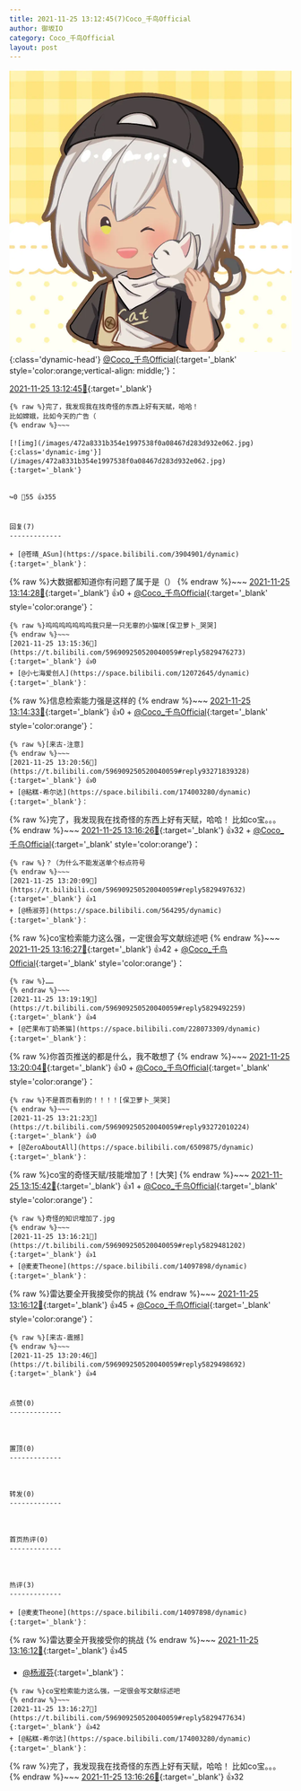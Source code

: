 ```yaml
---
title: 2021-11-25 13:12:45(7)Coco_千鸟Official
author: 御坂IO
category: Coco_千鸟Official
layout: post
---
```


![img](/images/85e485bc0dbd0cde4d15f24d7cffe9704618ad10.jpg){:class='dynamic-head'}
[@Coco_千鸟Official](https://space.bilibili.com/1891728206/dynamic){:target='_blank' style='color:orange;vertical-align: middle;'}：

[2021-11-25 13:12:45🔗](https://t.bilibili.com/596909250520040059){:target='_blank'}

~~~
{% raw %}完了，我发现我在找奇怪的东西上好有天赋，哈哈！
比如嫦娥，比如今天的广告（
{% endraw %}~~~

[![img](/images/472a8331b354e1997538f0a08467d283d932e062.jpg){:class='dynamic-img'}](/images/472a8331b354e1997538f0a08467d283d932e062.jpg){:target='_blank'}


↪️0 💬55 👍355


回复(7)
-------------

+ [@苍晴_ASun](https://space.bilibili.com/3904901/dynamic){:target='_blank'}：
~~~
{% raw %}大数据都知道你有问题了属于是（）
{% endraw %}~~~
[2021-11-25 13:14:28🔗](https://t.bilibili.com/596909250520040059#reply5829464404){:target='_blank'} 👍0
    + [@Coco_千鸟Official](https://space.bilibili.com/1891728206/dynamic){:target='_blank' style='color:orange'}：
~~~
{% raw %}呜呜呜呜呜呜呜我只是一只无辜的小猫咪[保卫萝卜_哭哭]
{% endraw %}~~~
[2021-11-25 13:15:36🔗](https://t.bilibili.com/596909250520040059#reply5829476273){:target='_blank'} 👍0
+ [@小七海爱创人](https://space.bilibili.com/12072645/dynamic){:target='_blank'}：
~~~
{% raw %}信息检索能力强是这样的
{% endraw %}~~~
[2021-11-25 13:14:33🔗](https://t.bilibili.com/596909250520040059#reply5829468066){:target='_blank'} 👍0
    + [@Coco_千鸟Official](https://space.bilibili.com/1891728206/dynamic){:target='_blank' style='color:orange'}：
~~~
{% raw %}[来古-注意]
{% endraw %}~~~
[2021-11-25 13:20:56🔗](https://t.bilibili.com/596909250520040059#reply93271839328){:target='_blank'} 👍0
+ [@粘糕-希尔达](https://space.bilibili.com/174003280/dynamic){:target='_blank'}：
~~~
{% raw %}完了，我发现我在找奇怪的东西上好有天赋，哈哈！
比如co宝。。。
{% endraw %}~~~
[2021-11-25 13:16:26🔗](https://t.bilibili.com/596909250520040059#reply5829477614){:target='_blank'} 👍32
    + [@Coco_千鸟Official](https://space.bilibili.com/1891728206/dynamic){:target='_blank' style='color:orange'}：
~~~
{% raw %}？（为什么不能发送单个标点符号
{% endraw %}~~~
[2021-11-25 13:20:09🔗](https://t.bilibili.com/596909250520040059#reply5829497632){:target='_blank'} 👍1
+ [@杨淑芬](https://space.bilibili.com/564295/dynamic){:target='_blank'}：
~~~
{% raw %}co宝检索能力这么强，一定很会写文献综述吧
{% endraw %}~~~
[2021-11-25 13:16:27🔗](https://t.bilibili.com/596909250520040059#reply5829477634){:target='_blank'} 👍42
    + [@Coco_千鸟Official](https://space.bilibili.com/1891728206/dynamic){:target='_blank' style='color:orange'}：
~~~
{% raw %}……
{% endraw %}~~~
[2021-11-25 13:19:19🔗](https://t.bilibili.com/596909250520040059#reply5829492259){:target='_blank'} 👍4
+ [@芒果布丁奶茶猫](https://space.bilibili.com/228073309/dynamic){:target='_blank'}：
~~~
{% raw %}你首页推送的都是什么，我不敢想了
{% endraw %}~~~
[2021-11-25 13:20:04🔗](https://t.bilibili.com/596909250520040059#reply5829493446){:target='_blank'} 👍0
    + [@Coco_千鸟Official](https://space.bilibili.com/1891728206/dynamic){:target='_blank' style='color:orange'}：
~~~
{% raw %}不是首页看到的！！！！[保卫萝卜_哭哭]
{% endraw %}~~~
[2021-11-25 13:21:23🔗](https://t.bilibili.com/596909250520040059#reply93272010224){:target='_blank'} 👍0
+ [@ZeroAboutAll](https://space.bilibili.com/6509875/dynamic){:target='_blank'}：
~~~
{% raw %}co宝的奇怪天赋/技能增加了！[大笑]
{% endraw %}~~~
[2021-11-25 13:15:42🔗](https://t.bilibili.com/596909250520040059#reply93271545232){:target='_blank'} 👍1
    + [@Coco_千鸟Official](https://space.bilibili.com/1891728206/dynamic){:target='_blank' style='color:orange'}：
~~~
{% raw %}奇怪的知识增加了.jpg
{% endraw %}~~~
[2021-11-25 13:16:21🔗](https://t.bilibili.com/596909250520040059#reply5829481202){:target='_blank'} 👍1
+ [@麦麦Theone](https://space.bilibili.com/14097898/dynamic){:target='_blank'}：
~~~
{% raw %}雷达要全开我接受你的挑战
{% endraw %}~~~
[2021-11-25 13:16:12🔗](https://t.bilibili.com/596909250520040059#reply93271558304){:target='_blank'} 👍45
    + [@Coco_千鸟Official](https://space.bilibili.com/1891728206/dynamic){:target='_blank' style='color:orange'}：
~~~
{% raw %}[来古-震撼]
{% endraw %}~~~
[2021-11-25 13:20:46🔗](https://t.bilibili.com/596909250520040059#reply5829498692){:target='_blank'} 👍4


点赞(0)
-------------



置顶(0)
-------------



转发(0)
-------------



首页热评(0)
-------------



热评(3)
-------------

+ [@麦麦Theone](https://space.bilibili.com/14097898/dynamic){:target='_blank'}：
~~~
{% raw %}雷达要全开我接受你的挑战
{% endraw %}~~~
[2021-11-25 13:16:12🔗](https://t.bilibili.com/596909250520040059#reply93271558304){:target='_blank'} 👍45
+ [@杨淑芬](https://space.bilibili.com/564295/dynamic){:target='_blank'}：
~~~
{% raw %}co宝检索能力这么强，一定很会写文献综述吧
{% endraw %}~~~
[2021-11-25 13:16:27🔗](https://t.bilibili.com/596909250520040059#reply5829477634){:target='_blank'} 👍42
+ [@粘糕-希尔达](https://space.bilibili.com/174003280/dynamic){:target='_blank'}：
~~~
{% raw %}完了，我发现我在找奇怪的东西上好有天赋，哈哈！
比如co宝。。。
{% endraw %}~~~
[2021-11-25 13:16:26🔗](https://t.bilibili.com/596909250520040059#reply5829477614){:target='_blank'} 👍32


